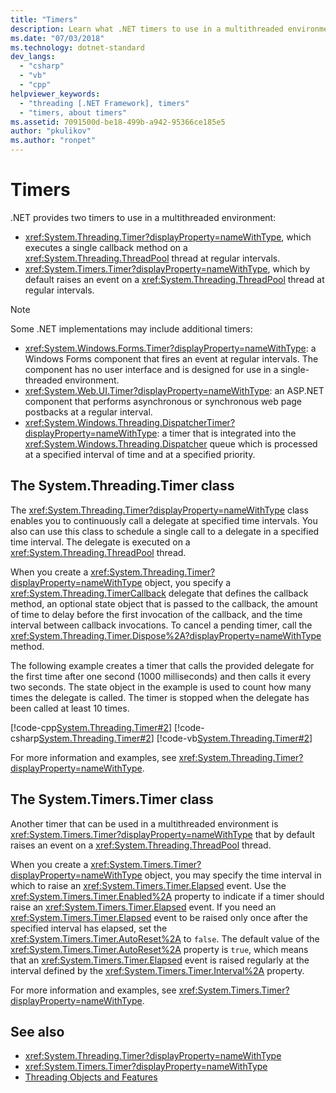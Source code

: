 ```yaml
---
title: "Timers"
description: Learn what .NET timers to use in a multithreaded environment.
ms.date: "07/03/2018"
ms.technology: dotnet-standard
dev_langs: 
  - "csharp"
  - "vb"
  - "cpp"
helpviewer_keywords: 
  - "threading [.NET Framework], timers"
  - "timers, about timers"
ms.assetid: 7091500d-be18-499b-a942-95366ce185e5
author: "pkulikov"
ms.author: "ronpet"
---
```

# Timers

.NET provides two timers to use in a multithreaded environment:

- <xref:System.Threading.Timer?displayProperty=nameWithType>, which executes a single callback method on a <xref:System.Threading.ThreadPool> thread at regular intervals.
- <xref:System.Timers.Timer?displayProperty=nameWithType>, which by default raises an event on a <xref:System.Threading.ThreadPool> thread at regular intervals.

> [!NOTE]
> Some .NET implementations may include additional timers:
>
> - <xref:System.Windows.Forms.Timer?displayProperty=nameWithType>: a Windows Forms component that fires an event at regular intervals. The component has no user interface and is designed for use in a single-threaded environment.  
> - <xref:System.Web.UI.Timer?displayProperty=nameWithType>: an ASP.NET component that performs asynchronous or synchronous web page postbacks at a regular interval.
> - <xref:System.Windows.Threading.DispatcherTimer?displayProperty=nameWithType>: a timer that is integrated into the <xref:System.Windows.Threading.Dispatcher> queue which is processed at a specified interval of time and at a specified priority.

## The System.Threading.Timer class

The <xref:System.Threading.Timer?displayProperty=nameWithType> class enables you to continuously call a delegate at specified time intervals. You also can use this class to schedule a single call to a delegate in a specified time interval. The delegate is executed on a <xref:System.Threading.ThreadPool> thread.

When you create a <xref:System.Threading.Timer?displayProperty=nameWithType> object, you specify a <xref:System.Threading.TimerCallback> delegate that defines the callback method, an optional state object that is passed to the callback, the amount of time to delay before the first invocation of the callback, and the time interval between callback invocations. To cancel a pending timer, call the <xref:System.Threading.Timer.Dispose%2A?displayProperty=nameWithType> method.

The following example creates a timer that calls the provided delegate for the first time after one second (1000 milliseconds) and then calls it every two seconds. The state object in the example is used to count how many times the delegate is called. The timer is stopped when the delegate has been called at least 10 times.

[!code-cpp[System.Threading.Timer#2](../../../samples/snippets/cpp/VS_Snippets_CLR_System/system.Threading.Timer/CPP/source2.cpp#2)]
[!code-csharp[System.Threading.Timer#2](../../../samples/snippets/csharp/VS_Snippets_CLR_System/system.Threading.Timer/CS/source2.cs#2)]
[!code-vb[System.Threading.Timer#2](../../../samples/snippets/visualbasic/VS_Snippets_CLR_System/system.Threading.Timer/VB/source2.vb#2)]

For more information and examples, see <xref:System.Threading.Timer?displayProperty=nameWithType>.

## The System.Timers.Timer class

Another timer that can be used in a multithreaded environment is <xref:System.Timers.Timer?displayProperty=nameWithType> that by default raises an event on a <xref:System.Threading.ThreadPool> thread.

When you create a <xref:System.Timers.Timer?displayProperty=nameWithType> object, you may specify the time interval in which to raise an <xref:System.Timers.Timer.Elapsed> event. Use the <xref:System.Timers.Timer.Enabled%2A> property to indicate if a timer should raise an <xref:System.Timers.Timer.Elapsed> event. If you need an <xref:System.Timers.Timer.Elapsed> event to be raised only once after the specified interval has elapsed, set the <xref:System.Timers.Timer.AutoReset%2A> to `false`. The default value of the <xref:System.Timers.Timer.AutoReset%2A> property is `true`, which means that an <xref:System.Timers.Timer.Elapsed> event is raised regularly at the interval defined by the <xref:System.Timers.Timer.Interval%2A> property.

For more information and examples, see <xref:System.Timers.Timer?displayProperty=nameWithType>.
  
## See also

- <xref:System.Threading.Timer?displayProperty=nameWithType>
- <xref:System.Timers.Timer?displayProperty=nameWithType>
- [Threading Objects and Features](threading-objects-and-features.md)
